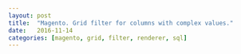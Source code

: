 ```yaml
---
layout: post
title:  "Magento. Grid filter for columns with complex values."
date:   2016-11-14
categories: [magento, grid, filter, renderer, sql]
---
```


<script src="https://gist.github.com/evgv/e7e84e84c46e027c3fff7396a13b3a43.js"></script>
